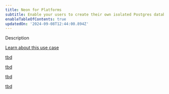 ```yaml
---
title: Neon for Platforms
subtitle: Enable your users to create their own isolated Postgres databases
enableTableOfContents: true
updatedOn: '2024-09-08T12:44:00.894Z'
---
```


Description 

<DetailIconCards>

<a href="/docs/use-cases/tbd" description="Find out if Neon platform use case is for you" icon="gui">Learn about this use case</a>

<a href="/docs/use-cases/tbd" description="Get start with Neon" icon="chart-bar">tbd</a>

<a href="/docs/use-cases/tbd" description="Learn about with Neon" icon="database">tbd</a>

<a href="/docs/use-cases/tbd" description="Learn about on Neon" icon="openai">tbd</a>

<a href="/docs/use-cases/tbd" description="Learn how to on Neon" icon="filter">tbd</a>

</DetailIconCards>
